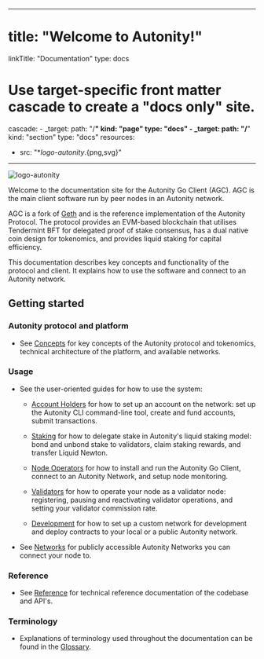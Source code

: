 
---
# title: "Welcome to Autonity!"
linkTitle: "Documentation"
type: docs

# Use target-specific front matter cascade to create a "docs only" site.
cascade:
    - _target:
        path: "/**"
        kind: "page"
      type: "docs"
    - _target:
        path: "/**"
        kind: "section"
      type: "docs"
resources:
- src: "**logo-autonity*.{png,svg}"
---

![logo-autonity](/logo-autonity.svg)

Welcome to the documentation site for the Autonity Go Client (AGC). AGC is the main client software run by peer nodes in an Autonity network. 

AGC is a fork of [Geth](https://geth.ethereum.org/) and is the reference implementation of the Autonity Protocol. The protocol provides an EVM-based blockchain that utilises Tendermint BFT for delegated proof of stake consensus, has a dual native coin design for tokenomics, and provides liquid staking for capital efficiency.

This documentation describes key concepts and functionality of the protocol and client. It explains how to use the software and connect to an Autonity network.

## Getting started

### Autonity protocol and platform

- See [Concepts](/concepts/) for key concepts of the Autonity protocol and tokenomics, technical architecture of the platform, and available networks.

### Usage

- See the user-oriented guides for how to use the system:

  - [Account Holders](/account-holders/) for how to set up an account on the network: set up the Autonity CLI command-line tool, create and fund accounts, submit transactions.
  
  - [Staking](/delegators/) for how to delegate stake in Autonity's liquid staking model: bond and unbond stake to validators, claim staking rewards, and transfer Liquid Newton.

  - [Node Operators](/node-operators/) for how to install and run the Autonity Go Client, connect to an Autonity Network, and setup node monitoring.

  - [Validators](/validators/) for how to operate your node as a validator node: registering, pausing and reactivating validator operations, and setting your validator commission rate.

  - [Development](/developer/) for how to set up a custom network for development and deploy contracts to your local or a public Autonity network.

- See [Networks](/networks/) for publicly accessible Autonity Networks you can connect your node to.

### Reference

- See [Reference](/reference/) for technical reference documentation of the codebase and API's.

### Terminology

- Explanations of terminology used throughout the documentation can be found in the [Glossary](/glossary/).
